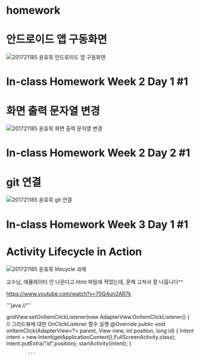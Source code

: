 # homework
# 안드로이드 앱 구동화면
![201721185 윤효묵 안드로이드 앱 구동화면](https://user-images.githubusercontent.com/79956770/110571181-86b6b680-819a-11eb-996c-a64fbf9a07a0.JPG)

# In-class Homework Week 2 Day 1 #1
# 화면 출력 문자열 변경
![201721185 윤효묵 화면 출력 문자열 변경](https://user-images.githubusercontent.com/79956770/110571272-a8b03900-819a-11eb-9bd5-510162855cb9.JPG)

# In-class Homework Week 2 Day 2 #1
# git 연결
![201721185 윤효묵 git 연결](https://user-images.githubusercontent.com/79956770/110786068-0c2b8b00-82af-11eb-834f-1f3d877a15ec.JPG)

# In-class Homework Week 3 Day 1 #1
# Activity Lifecycle in Action
![201721185 윤효묵 lifecycle 과제](https://user-images.githubusercontent.com/79956770/111563069-99ed0600-87da-11eb-8d62-8269e1134a0e.JPG)

교수님, 애뮬레이터 안 나온다고 html 파일에 적었는데, 문제 고쳐서 잘 나옵니다^^

https://www.youtube.com/watch?v=70Q4un2AR7k

'''java
//'''

gridView.setOnItemClickListener(new AdapterView.OnItemClickListener() {   // 그리드뷰에 대한 OnClickListener 함수 실행
            @Override
            public void onItemClick(AdapterView<?> parent, View view, int position, long id) {
                Intent intent = new Intent(getApplicationContext(),FullScreenActivity.class);
                intent.putExtra("id",position);
                startActivity(intent);
            }
            
            '''

